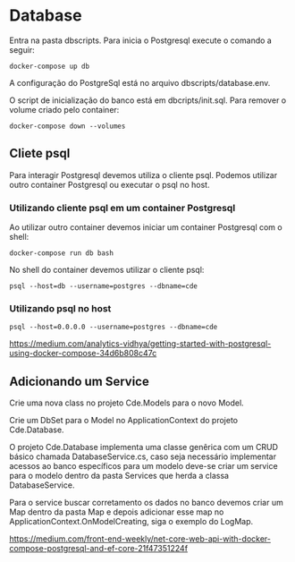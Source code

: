 # Database

Entra na pasta dbscripts.
Para inicia o Postgresql execute o comando a seguir:

``` docker-compose up db ```

A configuração do PostgreSql está no arquivo dbscripts/database.env.

O script de inicialização do banco está em dbcripts/init.sql. 
Para remover o volume criado pelo container:

``` docker-compose down --volumes ```

## Cliete psql

Para interagir Postgresql devemos utiliza o cliente psql. Podemos utilizar outro container Postgresql ou executar o psql no host.

### Utilizando cliente psql em um container Postgresql

Ao utilizar outro container devemos iniciar um container Postgresql com o shell:

``` docker-compose run db bash ```

No shell do container devemos utilizar o cliente psql:

``` psql --host=db --username=postgres --dbname=cde ```

### Utilizando psql no host

``` psql --host=0.0.0.0 --username=postgres --dbname=cde ```

https://medium.com/analytics-vidhya/getting-started-with-postgresql-using-docker-compose-34d6b808c47c

## Adicionando um Service

Crie uma nova class no projeto Cde.Models para o novo Model.

Crie um DbSet para o Model no ApplicationContext do projeto Cde.Database.

O projeto Cde.Database implementa uma classe genêrica com um CRUD básico chamada DatabaseService.cs, caso seja necessário implementar acessos ao banco específicos para um modelo deve-se criar um service para o modelo dentro da pasta Services que herda a classa DatabaseService.

Para o service buscar corretamento os dados no banco devemos criar um Map dentro da pasta Map e depois adicionar esse map no ApplicationContext.OnModelCreating, siga o exemplo do LogMap.

https://medium.com/front-end-weekly/net-core-web-api-with-docker-compose-postgresql-and-ef-core-21f47351224f





